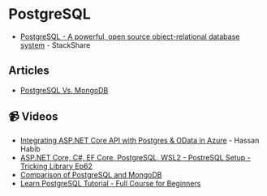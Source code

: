 # PostgreSQL

- [PostgreSQL - A powerful, open source object-relational database system](https://stackshare.io/postgresql) - StackShare

## Articles

- [PostgreSQL Vs. MongoDB](https://blog.panoply.io/postgresql-vs-mongodb)

## 📹 Videos

- [Integrating ASP.NET Core API with Postgres & OData in Azure](https://www.youtube.com/watch?v=MoDJnEwkYOE) - Hassan Habib
- [ASP.NET Core, C#, EF Core, PostgreSQL, WSL2 - PostreSQL Setup - Tricking Library Ep62](https://www.youtube.com/watch?v=qWfavvrhrfk)
- [Comparison of PostgreSQL and MongoDB](https://www.youtube.com/watch?v=eM7hzKwvTq8)
- [Learn PostgreSQL Tutorial - Full Course for Beginners](https://www.youtube.com/watch?v=qw--VYLpxG4)
